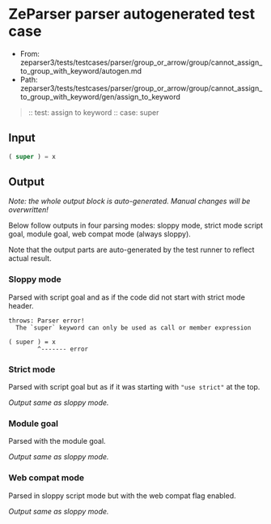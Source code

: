 # ZeParser parser autogenerated test case

- From: zeparser3/tests/testcases/parser/group_or_arrow/group/cannot_assign_to_group_with_keyword/autogen.md
- Path: zeparser3/tests/testcases/parser/group_or_arrow/group/cannot_assign_to_group_with_keyword/gen/assign_to_keyword

> :: test: assign to keyword
> :: case: super

## Input


`````js
( super ) = x
`````

## Output

_Note: the whole output block is auto-generated. Manual changes will be overwritten!_

Below follow outputs in four parsing modes: sloppy mode, strict mode script goal, module goal, web compat mode (always sloppy).

Note that the output parts are auto-generated by the test runner to reflect actual result.

### Sloppy mode

Parsed with script goal and as if the code did not start with strict mode header.

`````
throws: Parser error!
  The `super` keyword can only be used as call or member expression

( super ) = x
        ^------- error
`````

### Strict mode

Parsed with script goal but as if it was starting with `"use strict"` at the top.

_Output same as sloppy mode._

### Module goal

Parsed with the module goal.

_Output same as sloppy mode._

### Web compat mode

Parsed in sloppy script mode but with the web compat flag enabled.

_Output same as sloppy mode._
